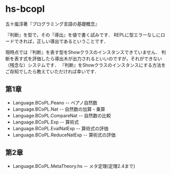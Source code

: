 # hs-bcopl
五十嵐淳著『プログラミング言語の基礎概念』

『判断』を型で，その『導出』を値で書く試みです．
REPLに型エラーなしにロードできれば，正しい導出であるということです．

現時点では『判断』を表す型をShowクラスのインスタンスできていません．
判断を表す式を評価したら導出木が出力されるといいのですが，それができない（残念な）システムです．
『判断』をShowクラスのインスタンスにする方法をご存知でしたら教えていただければ幸いです．

## 第1章

- Language.BCoPL.Peano -- ペアノ自然数
- Language.BCoPL.Nat -- 自然数の加算・乗算
- Language.BCoPL.CompareNat -- 自然数の比較
- Language.BCoPL.Exp -- 算術式
- Language.BCoPL.EvalNatExp -- 算術式の評価
- Language.BCoPL.ReduceNatExp -- 算術式の評価

## 第2章

- Language.BCoPL.MetaTheory.hs -- メタ定理(定理2.4まで)


